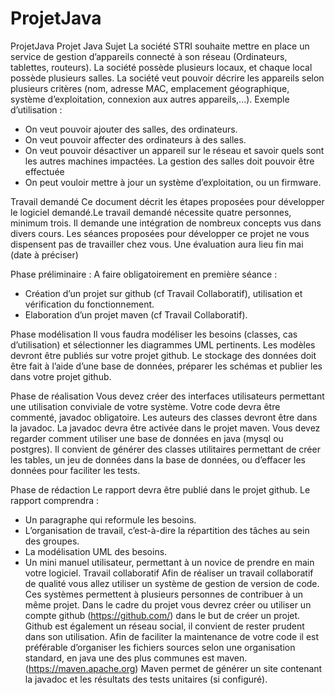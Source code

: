 # ProjetJava
ProjetJava
Projet Java
Sujet
La société STRI souhaite mettre en place un service de gestion d’appareils connecté à son réseau (Ordinateurs, tablettes, 
routeurs). La société possède plusieurs locaux, et chaque local possède plusieurs salles.
La société veut pouvoir décrire les appareils selon plusieurs critères (nom, adresse MAC, emplacement géographique, système d’exploitation, connexion aux autres appareils,...).
Exemple d’utilisation :
- On veut pouvoir ajouter des salles, des ordinateurs.
- On veut pouvoir affecter des ordinateurs à des salles.
- On veut pouvoir désactiver un appareil sur le réseau et savoir quels sont les autres machines impactées. La gestion des salles doit pouvoir être effectuée
- On peut vouloir mettre à jour un système d’exploitation, ou un firmware.

Travail demandé
Ce document décrit les étapes proposées pour développer le logiciel demandé.Le travail demandé nécessite quatre personnes, minimum trois. Il demande une intégration de nombreux concepts vus dans divers cours.
Les séances proposées pour développer ce projet ne vous dispensent pas de travailler chez vous.
Une évaluation aura lieu fin mai (date à préciser)

Phase préliminaire : A faire obligatoirement en première séance :
- Création d’un projet sur github (cf Travail Collaboratif), utilisation et vérification du fonctionnement.
- Elaboration d’un projet maven (cf Travail Collaboratif).

Phase modélisation
Il vous faudra modéliser les besoins (classes, cas d’utilisation)  et sélectionner les diagrammes UML pertinents. Les modèles devront être publiés sur votre projet github.
Le stockage des données doit être fait à l’aide d’une base de données, préparer les schémas et publier les dans votre projet github.

Phase de réalisation
Vous devez créer des interfaces utilisateurs permettant une utilisation conviviale de votre système.
Votre code devra être commenté, javadoc obligatoire. 
Les auteurs des classes devront être dans la javadoc. 
La javadoc devra être activée dans le projet maven.
Vous devez regarder comment utiliser une base de données en java (mysql ou postgres).
Il convient de générer des classes utilitaires permettant de créer les tables, un jeu de données dans la base de données, ou d’effacer les données pour faciliter les tests.

Phase de rédaction
Le rapport devra être publié dans le projet github.
Le rapport comprendra :
- Un paragraphe qui reformule les besoins.
- L’organisation de travail, c’est-à-dire la répartition des tâches au sein des groupes.
- La modélisation UML des besoins.
- Un mini manuel utilisateur, permettant à un novice de prendre en main votre logiciel.
Travail collaboratif
Afin de réaliser un travail collaboratif de qualité vous allez utiliser un système de gestion de version de code. Ces systèmes permettent à plusieurs personnes de contribuer à un même projet. 
Dans le cadre du projet vous devrez créer ou utiliser un compte github (https://github.com/) dans le but de créer un projet.
Github est également un réseau social, il convient de rester prudent dans son utilisation.
Afin de faciliter la maintenance de votre code il est préférable d’organiser les fichiers sources selon une organisation standard, en java une des plus communes est maven. (https://maven.apache.org)
Maven permet de générer un site contenant la javadoc et les résultats des tests unitaires (si configuré).
